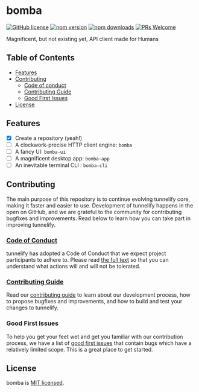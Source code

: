 # bomba

[![GitHub license](https://img.shields.io/badge/license-MIT-blue.svg)](https://github.com/mikesposito/bomba/blob/main/LICENSE)
[![npm version](https://img.shields.io/npm/v/bomba.svg?style=flat)](https://www.npmjs.com/package/bomba)
[![npm downloads](https://img.shields.io/npm/dm/bomba.svg?style=flat-square)](http://npm-stat.com/charts.html?package=bomba)
[![PRs Welcome](https://img.shields.io/badge/PRs-welcome-brightgreen.svg)](https://github.com/mikesposito/bomba/blob/main/CONTRIBUTING.md)

Magnificent, but not existing yet, API client made for Humans

## Table of Contents

- [Features](#features)
- [Contributing](#contributing)
  - [Code of conduct](#code-of-conduct)
  - [Contributing Guide](#contributing-guide)
  - [Good First Issues](#good-first-issues)
- [License](#license)

## Features

- [x] Create a repository (yeah!)
- [ ] A clockwork-precise HTTP client engine: `bomba` 
- [ ] A fancy UI: `bomba-ui`
- [ ] A magnificent desktop app: `bomba-app`
- [ ] An inevitable terminal CLI : `bomba-cli`

## Contributing

The main purpose of this repository is to continue evolving tunnelify core, making it faster and easier to use. Development of tunnelify happens in the open on GitHub, and we are grateful to the community for contributing bugfixes and improvements. Read below to learn how you can take part in improving tunnelify.

### [Code of Conduct](CODE_OF_CONDUCT.md)

tunnelify has adopted a Code of Conduct that we expect project participants to adhere to. Please read [the full text](CODE_OF_CONDUCT.md) so that you can understand what actions will and will not be tolerated.

### [Contributing Guide](CONTRIBUTING.md)

Read our [contributing guide](CONTRIBUTING.md) to learn about our development process, how to propose bugfixes and improvements, and how to build and test your changes to tunnelify.

### Good First Issues

To help you get your feet wet and get you familiar with our contribution process, we have a list of [good first issues](https://github.com/mikesposito/tunnelify/labels/good%20first%20issue) that contain bugs which have a relatively limited scope. This is a great place to get started.

## License

bomba is [MIT licensed](./LICENSE).
